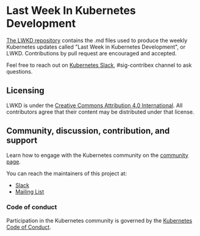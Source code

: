# Last Week In Kubernetes Development

[The LWKD repository](https://github.com/lwkd/lwkd.github.io) contains the .md files used to produce the weekly Kubernetes updates called "Last Week in Kubernetes Development", or LWKD.  Contributions by pull request are encouraged and accepted.

Feel free to reach out on [Kubernetes Slack](https://slack.k8s.io), #sig-contribex channel to ask questions. 

## Licensing

LWKD is under the [Creative Commons Attribution 4.0 International](LICENSE).  All contributors agree that their content may be distributed under that license.

## Community, discussion, contribution, and support

Learn how to engage with the Kubernetes community on the [community page](https://kubernetes.io/community/).

You can reach the maintainers of this project at:

- [Slack](https://kubernetes.slack.com/messages/sig-contribex)
- [Mailing List](https://groups.google.com/forum/#!forum/kubernetes-sig-contribex)

### Code of conduct

Participation in the Kubernetes community is governed by the [Kubernetes Code of Conduct](code-of-conduct.md).
